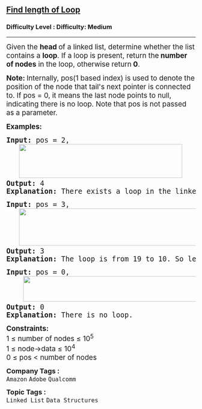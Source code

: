 <h2><a href="https://www.geeksforgeeks.org/problems/find-length-of-loop/1?_gl=1*1e35nd9*_up*MQ..*_gs*MQ..&gclid=EAIaIQobChMI3Pr-taejjgMVKF0PAh2ogQAHEAAYASAAEgJbLPD_BwE">Find length of Loop</a></h2><h3>Difficulty Level : Difficulty: Medium</h3><hr><div class="problems_problem_content__Xm_eO"><p><span style="font-size: 14pt;">Given the <strong>head </strong>of a linked list, determine whether the list contains a <strong>loop</strong>. If a loop is present,&nbsp;return the<strong> number of nodes</strong>&nbsp;in the loop, otherwise&nbsp;return<strong> 0</strong>.</span></p>
<p><span style="font-size: 14pt;"><strong>Note: </strong>Internally, pos(1 based index) is used to denote the position of the node that tail's next pointer is connected to. If pos = 0, it means the last node points to null, indicating there is no loop. Note that pos is not passed as a parameter.</span></p>
<p><span style="font-size: 14pt;"><strong>Examples:</strong></span></p>
<pre><span style="font-size: 14pt;"><strong>Input: </strong>pos = 2,<br> &nbsp; <img src="https://media.geeksforgeeks.org/img-practice/prod/addEditProblem/904501/Web/Other/blobid0_1756186026.webp" width="434" height="90"><strong>
Output: </strong>4<strong>
Explanation: </strong>There exists a loop in the linked list and the length of the loop is 4.<br></span></pre>
<pre><span style="font-size: 14pt;"><strong>Input: </strong>pos = 3,<br>   <img src="https://media.geeksforgeeks.org/img-practice/prod/addEditProblem/904501/Web/Other/blobid0_1756128118.webp" width="478" height="99">
<strong>Output:</strong> 3
<strong>Explanation: </strong>The loop is from 19 to 10. So length of loop is 19 → 33 → 10 = 3.</span></pre>
<pre><span style="font-size: 14pt;"><strong>Input: </strong>pos = 0,<br>    <img src="https://media.geeksforgeeks.org/img-practice/prod/addEditProblem/904501/Web/Other/blobid1_1756128178.webp" width="512" height="68"><br><strong>Output: </strong>0<strong>
Explanation: </strong>There is no loop.<br></span></pre>
<p><span style="font-size: 14pt;"><strong>Constraints:</strong><br>1 ≤ number of nodes ≤ 10<sup>5</sup><sup><br></sup>1 ≤ node-&gt;data ≤ 10<sup>4</sup><br>0 ≤ pos &lt; number of nodes</span></p></div><p><span style=font-size:18px><strong>Company Tags : </strong><br><code>Amazon</code>&nbsp;<code>Adobe</code>&nbsp;<code>Qualcomm</code>&nbsp;<br><p><span style=font-size:18px><strong>Topic Tags : </strong><br><code>Linked List</code>&nbsp;<code>Data Structures</code>&nbsp;